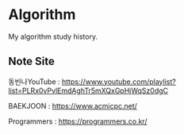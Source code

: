 # Algorithm

 My algorithm study history.


 ## Note Site
 
 동빈나YouTube : <https://www.youtube.com/playlist?list=PLRx0vPvlEmdAghTr5mXQxGpHjWqSz0dgC>
 
 BAEKJOON : <https://www.acmicpc.net/>
 
 Programmers : <https://programmers.co.kr/>
